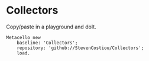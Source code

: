 # Collectors
Copy/paste in a playground and doIt.
```Smalltalk
Metacello new
    baseline: 'Collectors';
    repository: 'github://StevenCostiou/Collectors';
    load.
```
